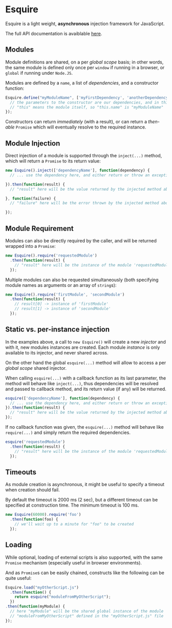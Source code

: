 Esquire
=======

Esquire is a light weight, **asynchronous** injection framework for JavaScript.

<div class="nojsdoc">
  The full API documentation is avaiblable
  <a target="_blank" href="http://usrz.github.io/javascript-esquire/">here</a>.
</div>

Modules
-------

Module definitions are shared, on a per _global scope_ basis; in other words,
the same module is defined only once per `window` if running in a browser,
or `global` if running under `Node.JS`.

Modules are defined by a `name`, a list of _dependencies_, and a constructor
function:

```javascript
Esquire.define("myModuleName", ['myFirstDependency', 'anotherDependency'], function(first, another) {
  // the parameters to the constructor are our dependencies, and in this context
  // "this" means the module itself, so "this.name" is "myModuleName"
});
```

Constructors can return _immediately_ (with a result), or can return a
_then-able_ `Promise` which will eventually resolve to the required instance.

Module Injection
----------------

Direct injection of a module is supported through the `inject(...)` method,
which will return a `Promise` to its return value:

```javascript
new Esquire().inject(['dependencyName'], function(dependency) {
  // ... use the dependency here, and either return or throw an exception

}).then(function(result) {
  // "result" here will be the value returned by the injected method above

}, function(failure) {
  // "failure" here will be the error thrown by the injected method above

});
```

Module Requirement
------------------

Modules can also be directly required by the caller, and will be returned
wrapped into a `Promise`:

```javascript
new Esquire().require('requestedModule')
  .then(function(result) {
    // "result" here will be the instance of the module 'requestedModule'
  });
```

Multiple modules can also be requested simultaneously (both specifying module
names as arguments or an array of `string`s):

```javascript
new Esquire().require('firstModule', 'secondModule')
  .then(function(result) {
    // result[0] -> instance of 'firstModule'
    // result[1] -> instance of 'secondModule'
  });
```

Static vs. per-instance injection
---------------------------------

In the examples above, a call to `new Esquire()` will create a new _injector_
and with it, new modules instances are created. Each module _instance_ is only
available to its injector, and never shared across.

On the other hand the global `esquire(...)` method will allow to access a per
_global scope_ shared injector.

When calling `esquire(...)` with a callback function as its last parameter,
the method will behave like `inject(...)`, thus dependencies will be resolved
and passed to callback method, and its return value (if any) will be returned.

```javascript
esquire(['dependencyName'], function(dependency) {
  // ... use the dependency here, and either return or throw an exception
}).then(function(result) {
  // "result" here will be the value returned by the injected method above
});
```

If no callback function was given, the `esquire(...)` method will behave like
`require(...)` and simply return the required dependencies.

```javascript
esquire('requestedModule')
  .then(function(result) {
    // "result" here will be the instance of the module 'requestedModule'
  });
```

Timeouts
--------

As module creation is asynchronous, it might be useful to specify a timeout
when creation should fail.

By default the timeout is 2000 ms (2 sec), but a different timeout can be
specified at construction time. The minimum timeout is 100 ms.

```javascript
new Esquire(60000).require('foo')
  .then(function(foo) {
    // we'll wait up to a minute for "foo" to be created
  });
```

Loading
-------

While optional, loading of external scripts is also supported, with the same
`Promise` mechanism (especially useful in browser environments).

And as `Promise`s can be easily chained, constructs like the following can
be quite useful:

```javascript
Esquire.load("myOtherScript.js")
  .then(function() {
    return esquire("moduleFromMyOtherScript");
  })
.then(function(myModule) {
  // here "myModule" will be the shared global instance of the module
  // "moduleFromMyOtherScript" defined in the "myOtherScript.js" file
});
```









